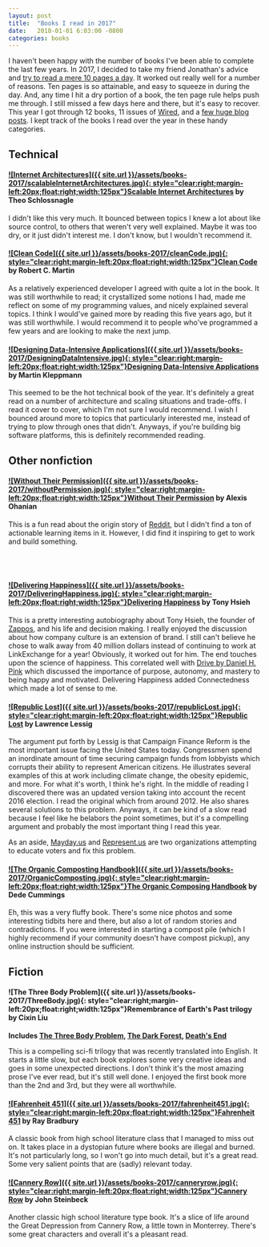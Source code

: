 ```yaml
---
layout: post
title:  "Books I read in 2017"
date:   2018-01-01 6:03:00 -0800
categories: books
---
```


I haven't been happy with the number of books I've been able to complete the last few years. In 2017, I decided to take my friend Jonathan's advice and [try to read a mere 10 pages a day](http://blog.jpalardy.com/posts/10-pages-a-day/). It worked out really well for a number of reasons. Ten pages is so attainable, and easy to squeeze in during the day. And, any time I hit a dry portion of a book, the ten page rule helps push me through. I still missed a few days here and there, but it's easy to recover. This year I got through 12 books, 11 issues of [Wired](https://www.wired.com/), and a [few huge blog posts](https://waitbutwhy.com/2017/04/neuralink.html). I kept track of the books I read over the year in these handy categories.

## Technical

#### [![Internet Architectures]({{ site.url }}/assets/books-2017/scalableInternetArchitectures.jpg){: style="clear:right;margin-left:20px;float:right;width:125px"}](http://a.co/2qb8uBD)[Scalable Internet Architectures](http://a.co/2qb8uBD) by Theo Schlossnagle
I didn't like this very much. It bounced between topics I knew a lot about like source control, to others that weren't very well explained. Maybe it was too dry, or it just didn't interest me. I don't know, but I wouldn't recommend it.

#### [![Clean Code]({{ site.url }}/assets/books-2017/cleanCode.jpg){: style="clear:right;margin-left:20px;float:right;width:125px"}](http://a.co/3m8qcVt)[Clean Code](http://a.co/3m8qcVt) by Robert C. Martin
As a relatively experienced developer I agreed with quite a lot in the book. It was still worthwhile to read; it crystallized some notions I had, made me reflect on some of my programming values, and nicely explained several topics. I think I would've gained more by reading this five years ago, but it was still worthwhile. I would recommend it to people who've programmed a few years and are looking to make the next jump.


#### [![Designing Data-Intensive Applications]({{ site.url }}/assets/books-2017/DesigningDataIntensive.jpg){: style="clear:right;margin-left:20px;float:right;width:125px"}](http://a.co/5l4JTMU)[Designing Data-Intensive Applications](http://a.co/5l4JTMU) by Martin Kleppmann
This seemed to be the hot technical book of the year. It's definitely a great read on a number of architecture and scaling situations and trade-offs. I read it cover to cover, which I'm not sure I would recommend. I wish I bounced around more to topics that particularly interested me, instead of trying to plow through ones that didn't. Anyways, if you're building big software platforms, this is definitely recommended reading.


## Other nonfiction

#### [![Without Their Permission]({{ site.url }}/assets/books-2017/withoutPermission.jpg){: style="clear:right;margin-left:20px;float:right;width:125px"}](http://a.co/0yTgsli)[Without Their Permission](http://a.co/0yTgsli) by Alexis Ohanian
This is a fun read about the origin story of [Reddit](https://reddit.com), but I didn't find a ton of actionable learning items in it. However, I did find it inspiring to get to work and build something.
<br /><br /><br /><br />

#### [![Delivering Happiness]({{ site.url }}/assets/books-2017/DeliveringHappiness.jpg){: style="clear:right;margin-left:20px;float:right;width:125px"}](http://a.co/0hZLc4h)[Delivering Happiness](http://a.co/0hZLc4h) by Tony Hsieh
This is a pretty interesting autobiography about Tony Hsieh, the founder of [Zappos](https://zappos.com), and his life and decision making. I really enjoyed the discussion about how company culture is an extension of brand. I still can't believe he chose to walk away from 40 million dollars instead of continuing to work at LinkExchange for a year! Obviously, it worked out for him. The end touches upon the science of happiness. This correlated well with [Drive by Daniel H. Pink](http://a.co/cNNPQzU) which discussed the importance of purpose, autonomy, and mastery to being happy and motivated. Delivering Happiness added Connectedness which made a lot of sense to me.


#### [![Republic Lost]({{ site.url }}/assets/books-2017/republicLost.jpg){: style="clear:right;margin-left:20px;float:right;width:125px"}](http://a.co/ikygplJ)[Republic Lost](http://a.co/ikygplJ ) by Lawrence Lessig
The argument put forth by Lessig is that Campaign Finance Reform is the most important issue facing the United States today. Congressmen spend an inordinate amount of time securing campaign funds from lobbyists which corrupts their ability to represent American citizens. He illustrates several examples of this at work including climate change, the obesity epidemic, and more. For what it's worth, I think he's right. In the middle of reading I discovered there was an updated version taking into account the recent 2016 election. I read the original which from around 2012. He also shares several solutions to this problem. Anyways, it can be kind of a slow read because I feel like he belabors the point sometimes, but it's a compelling argument and probably the most important thing I read this year. 

As an aside, [Mayday.us](https://mayday.us/) and [Represent.us](https://represent.us/) are two organizations attempting to educate voters and fix this problem.


#### [![The Organic Composting Handbook]({{ site.url }}/assets/books-2017/OrganicComposting.jpg){: style="clear:right;margin-left:20px;float:right;width:125px"}](http://a.co/eTBmPwb)[The Organic Composing Handbook](http://a.co/eTBmPwb ) by Dede Cummings
Eh, this was a very fluffy book. There's some nice photos and some interesting tidbits here and there, but also a lot of random stories and contradictions. If you were interested in starting a compost pile (which I highly recommend if your community doesn't have compost pickup), any online instruction should be sufficient.



## Fiction

#### ![The Three Body Problem]({{ site.url }}/assets/books-2017/ThreeBody.jpg){: style="clear:right;margin-left:20px;float:right;width:125px"}Remembrance of Earth's Past trilogy by Cixin Liu
**Includes [The Three Body Problem](http://a.co/60C24Ml), [The Dark Forest](http://a.co/j8MJnnN), [Death's End](http://a.co/ekSFTJF)**

This is a compelling sci-fi trilogy that was recently translated into English. It starts a little slow, but each book explores some very creative ideas and goes in some unexpected directions. I don't think it's the most amazing prose I've ever read, but it's still well done. I enjoyed the first book more than the 2nd and 3rd, but they were all worthwhile.


#### [![Fahrenheit 451]({{ site.url }}/assets/books-2017/fahrenheit451.jpg){: style="clear:right;margin-left:20px;float:right;width:125px"}](http://a.co/6IbAFUB)[Fahrenheit 451](http://a.co/6IbAFUB) by Ray Bradbury
A classic book from high school literature class that I managed to miss out on. It takes place in a dystopian future where books are illegal and burned. It's not particularly long, so I won't go into much detail, but it's a great read. Some very salient points that are (sadly) relevant today.

#### [![Cannery Row]({{ site.url }}/assets/books-2017/canneryrow.jpg){: style="clear:right;margin-left:20px;float:right;width:125px"}](http://a.co/6XnNbpB)[Cannery Row](http://a.co/6XnNbpB) by John Steinbeck
Another classic high school literature type book. It's a slice of life around the Great Depression from Cannery Row, a little town in Monterrey. There's some great characters and overall it's a pleasant read.


